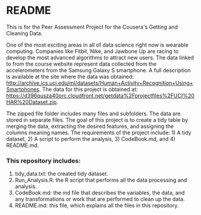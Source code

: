 README
===========

This is for the Peer Assessment Project for the Cousera's Getting and Cleaning Data. 

One of the most exciting areas in all of data science right now is wearable computing. Companies like Fitbit, Nike, and Jawbone Up are racing to develop the most advanced algorithms to attract new users. The data linked to from the course website represent data collected from the accelerometers from the Samsung Galaxy S smartphone. A full description is available at the site where the data was obtained: http://archive.ics.uci.edu/ml/datasets/Human+Activity+Recognition+Using+Smartphones. The data for this project is obtained at: https://d396qusza40orc.cloudfront.net/getdata%2Fprojectfiles%2FUCI%20HAR%20Dataset.zip.

The zipped file folder includes many files and subfolders. The data are stored in separate files. The goal of this project is to create a tidy table by merging the data, extracting the desired features, and assigning the columns meaning names. The requirements of the project include: 1) A tidy dataset, 2) A script to perform the analysis, 3) CodeBook.md, and 4) README.md. 

### This repository includes:  
1) tidy_data.txt: the created tidy dataset.  
2) Run_Analysis.R: the R script that performs all the data processing and analysis.   
3) CodeBook.md: the md file that describes the variables, the data, and any transformations or work that are performed to clean up the data.  
4) README.md: this file, which explains all the files in this repository.



